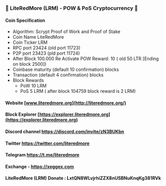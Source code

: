 ### 👋 LiteRedMore (LRM) - POW & PoS Cryptocurrency 👋
#### Coin Specification
* Algorithm: Scrypt Proof of Work and Proof of Stake
* Coin Name    LiteRedMore
* Coin Ticker  LRM
* RPC port	23424 (old port 11723)
* P2P port	23423 (pld port 11724)
* After Block 100.000 Re Activate POW Reward: 10 ( old 50 LTR [Ending on block 2500])
* Coinbase maturity (default 10 confirmation) blocks
* Transaction (default 4 confirmation) blocks
* Block Rewards
	* PoW   10 LRM
	* PoS   5 LRM ( after block 104759 block reward is 2 LRM)
#### Website [www.literedmore.org](http://literedmore.org/)
#### Block Explorer [https://explorer.literedmore.org](https://explorer.literedmore.org)
#### Discord channel https://discord.com/invite/zN3BUKbn
#### Twitter https://twitter.com/literedmore
#### Telegram https://t.me/literedmore
#### Exchange - https://xeggex.com

#### LiteRedMore (LRM) Donate : LxtQN8WLvjrhiZZX8nUSBNuKnqKg381RVk
